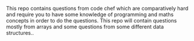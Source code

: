 This repo contains questions from code chef which are comparatively hard and require you to have some knowledge of programming and maths concepts in order to do the questions. 
This repo will contain questions mostly from arrays and some questions from some different data structures..
